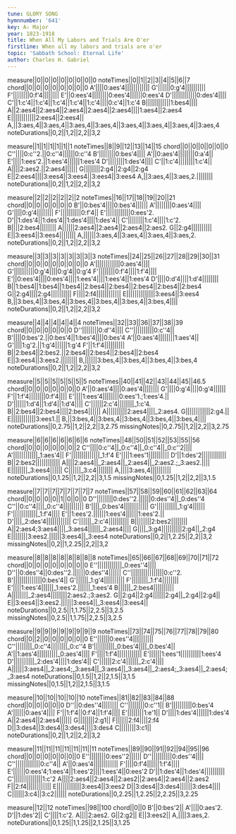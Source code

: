 ```yaml
---
tune: GLORY SONG
hymnnumber: '641'
key: A♭ Major
year: 1823-1918
title: When All My Labors and Trials Are O'er
firstline: When all my labors and trials are o'er
topic: 'Sabbath School: Eternal Life'
author: Charles H. Gabriel
---
```

measure||0||0||0||0||0||0||0||0
noteTimes||0||1||2||3||4||5||6||7
chord||0||0||0||0||0||0||0||0
A'||||0:aes'4||||||||||||
G'||||||0:g'4||||||||||
F'||||||||0:f'4||||||||
E'||0:ees'4||||||||0:ees'4||||||0:ees'4
D'||||||||||||0:des'4||||
C'||1:c'4||1:c'4||1:c'4||1:c'4||1:c'4||||0:c'4||1:c'4
B||||||||||||1:bes4||||
A||2:aes4||2:aes4||2:aes4||2:aes4||2:aes4||||1:aes4||2:aes4
E||||||||||||2:ees4||2:ees4||
A,||3:aes,4||3:aes,4||3:aes,4||3:aes,4||3:aes,4||3:aes,4||3:aes,4||3:aes,4
noteDurations||0,2||1,2||2,2||3,2

measure||1||1||1||1||1||1
noteTimes||8||9||12||13||14||15
chord||0||0||0||0||0||0
C''||||0:c''2.||0:c''4||||||0:c''4
B'||||||||0:bes'4||||
A'||0:aes'4||||||||0:a'4||
E'||||1:ees'2.||1:ees'4||||||1:ees'4
D'||||||||1:des'4||||
C'||1:c'4||||||||1:c'4||
A||||2:aes2.||2:aes4||||||
G||||||||2:g4||2:g4||2:g4
E||2:ees4||||3:ees4||3:ees4||3:ees4||3:ees4
A,||3:aes,4||3:aes,2.||||||||
noteDurations||0,2||1,2||2,2||3,2

measure||2||2||2||2||2||2
noteTimes||16||17||18||19||20||21
chord||0||0||0||0||0||0
B'||0:bes'4||||0:bes'4||||||
A'||||||||0:aes'4||||
G'||||0:g'4||||||||
F'||||||||||0:f'4||
E'||||||||||||0:ees'2.
D'||1:des'4||1:des'4||1:des'4||||1:des'4||
C'||||||||1:c'4||||1:c'2.
B||||2:bes4||||||||
A||||||2:aes4||2:aes4||2:aes4||2:aes2.
G||2:g4||||||||||
E||3:ees4||3:ees4||||||||
A,||||||3:aes,4||3:aes,4||3:aes,4||3:aes,2.
noteDurations||0,2||1,2||2,2||3,2

measure||3||3||3||3||3||3||3||3
noteTimes||24||25||26||27||28||29||30||31
chord||0||0||0||0||0||0||0||0
A'||||||||||||0:aes'4||||
G'||||||||||0:g'4||||0:g'4||0:g'4
F'||||||||0:f'4||||1:f'4||||
E'||0:ees'4||||0:ees'4||||1:ees'4||||1:ees'4||1:ees'4
D'||||0:d'4||||1:d'4||||||||
B||1:bes4||1:bes4||1:bes4||2:bes4||2:bes4||2:bes4||2:bes4||2:bes4
G||2:g4||||2:g4||||||||||
F||||2:f4||||||||||||
E||||||||||||||3:ees4||3:ees4
B,||3:bes,4||3:bes,4||3:bes,4||3:bes,4||3:bes,4||3:bes,4||||
noteDurations||0,2||1,2||2,2||3,2

measure||4||4||4||4||4||4
noteTimes||32||33||36||37||38||39
chord||0||0||0||0||0||0
D''||||||||0:d''4||||
C''||||||||||0:c''4||
B'||||0:bes'2.||0:bes'4||1:bes'4||||0:bes'4
A'||0:aes'4||||||||1:aes'4||
G'||||1:g'2.||1:g'4||||||1:g'4
F'||1:f'4||||||||||
B||2:bes4||2:bes2.||2:bes4||2:bes4||2:bes4||2:bes4
E||3:ees4||3:ees2.||||||||
B,||||||3:bes,4||3:bes,4||3:bes,4||3:bes,4
noteDurations||0,2||1,2||2,2||3,2

measure||5||5||5||5||5||5||5
noteTimes||40||41||42||43||44||45||46.5
chord||0||0||0||0||0||0||0
A'||0:aes'4||||0:aes'4||||||||
G'||||0:g'4||||0:g'4||||||
F'||1:f'4||||||||0:f'4||||
E'||||1:ees'4||||||||0:ees'1.;1:ees'4.||
D'||||||1:d'4||1:d'4||1:d'4||||
C'||||||2:c'4||||||||_1:c'4.
B||2:bes4||2:bes4||||2:bes4||||||
A||||||||||2:aes4||||_2:aes4.
G||||||||||||2:g4.||
E||||||||||||3:ees1.||
B,||3:bes,4||3:bes,4||3:bes,4||3:bes,4||3:bes,4||||
noteDurations||0,2.75||1,2||2,2||3,2.75
missingNotes||0,2.75||1,2||2,2||3,2.75

measure||6||6||6||6||6||6||6
noteTimes||48||50||51||52||53||55||56
chord||0||0||0||0||0||0||2
C''||||0:c''4||_0:c''4||_0:c''4||_0:c''2||||
A'||||||||||||_1:aes'4||
F'||||||||||||||_1:f'4
E'||||1:ees'1||||||||||
D'||1:des'2||||||||||||
B||2:bes2||||||||||||
A||||2:aes4||_2:aes4||_2:aes4||_2:aes2.;_3:aes2.||||
E||||||||_3:ees4||||||
C||||||_3:c4||||||||
A,||||3:aes,4||||||||||
noteDurations||0,1.25||1,2||2,2||3,1.5
missingNotes||0,1.25||1,2||2,2||3,1.5

measure||7||7||7||7||7||7||7||7
noteTimes||57||58||59||60||61||62||63||64
chord||0||0||0||0||1||0||0||0
D''||||||||0:des''2.||||||0:des''4||_0:des''4
C''||0:c''4||||_0:c''4||||||||||
B'||||_0:bes'4||||||||||||
G'||||||||||_1:g'4||||||
F'||||||||||||_1:f'4||||
E'||1:ees'2.||||||1:ees'4||||||1:ees'2.||
D'||||_2:des'4||||||||||||
C'||||||_2:c'4||||||||||
B||||||||2:bes2||||||||
A||2:aes4;3:aes4||||_3:aes4||||||_2:aes4||||
G||||_3:g4||||||||||2:g4||_2:g4
E||||||||3:ees2.||||||3:ees4||_3:ees4
noteDurations||0,2||1,2.25||2,2||3,2
missingNotes||0,2||1,2.25||2,2||3,2

measure||8||8||8||8||8||8||8||8
noteTimes||65||66||67||68||69||70||71||72
chord||0||0||0||0||0||0||0||0
E''||||||||||||_0:ees''4||||
D''||0:des''4||0:des''2.||||||0:des''4||||||
C''||||||||||||||||0:c''2.
B'||||||||||||||0:bes'4||
G'||||||_1:g'4||||||||||
F'||||||||_1:f'4||||||||
E'||||1:ees'4||||||_1:ees'2.||||||_1:ees'4
B||||||_2:bes4||||||||||
A||||||||_2:aes4||||||||2:aes2.;3:aes2.
G||2:g4||2:g4||||||2:g4||_2:g4||2:g4||
E||3:ees4||3:ees2.||||||3:ees4||_3:ees4||3:ees4||
noteDurations||0,2.5||1,1.75||2,2.5||3,2.5
missingNotes||0,2.5||1,1.75||2,2.5||3,2.5

measure||9||9||9||9||9||9||9||9
noteTimes||73||74||75||76||77||78||79||80
chord||0||2||0||0||0||0||0||0
E''||||||0:ees''4||||||||||
C''||||||||_0:c''4||||||||_0:c''4
B'||||||||||_0:bes'4||||_0:bes'4||
A'||1:aes'4||||||||||_0:aes'4||||
F'||||1:f'4||||||||||||
E'||||||1:ees'1||||||||||1:ees'4
D'||||||||||_2:des'4||||1:des'4||
C'||||||2:c'4||||||_2:c'4||||
A||||||3:aes4||_2:aes4;_3:aes4||_3:aes4||_3:aes4||_2:aes4;_3:aes4||_2:aes4;_3:aes4
noteDurations||0,1.5||1,2||2,1.5||3,1.5
missingNotes||0,1.5||1,2||2,1.5||3,1.5

measure||10||10||10||10||10
noteTimes||81||82||83||84||88
chord||0||0||0||0||0
D''||0:des''4||||||||
C''||||||||0:c''1||
B'||||||||||0:bes'4
A'||||||0:aes'4||||
F'||1:f'4||0:f'4||1:f'4||||
E'||||||||1:e'1||
D'||||1:des'4||||||1:des'4
A||2:aes4||2:aes4||||||
G||||||||2:g1||
F||||||2:f4||||2:f4
D||3:des4||3:des4||3:des4||||3:des4
C||||||||3:c1||
noteDurations||0,2||1,2||2,2||3,2

measure||11||11||11||11||11||11||11
noteTimes||89||90||91||92||94||95||96
chord||0||0||0||0||0||0||0
E''||||||||0:ees''2||||||
D''||||||||||0:des''4||||
C''||||||||||||0:c''4||
A'||0:aes'4||||||||||||
F'||||0:f'4||||||1:f'4||||
E'||||||0:ees'4;1:ees'4||1:ees'2||||1:ees'4||0:ees'2
D'||1:des'4||1:des'4||||||||||
C'||||||||||||||1:c'2
A||||2:aes4||2:aes4||2:aes2||2:aes4||2:aes4||2:aes2
F||2:f4||||||||||||
E||||||||||||3:ees4||3:ees2
D||3:des4||3:des4||||||3:des4||||
C||||||3:c4||3:c2||||||
noteDurations||0,2.25||1,2.25||2,2.25||3,2.25

measure||12||12
noteTimes||98||100
chord||0||0
B'||0:bes'2||
A'||||0:aes'2.
D'||1:des'2||
C'||||1:c'2.
A||||2:aes2.
G||2:g2||
E||3:ees2||
A,||||3:aes,2.
noteDurations||0,1.25||1,1.25||2,1.25||3,1.25

